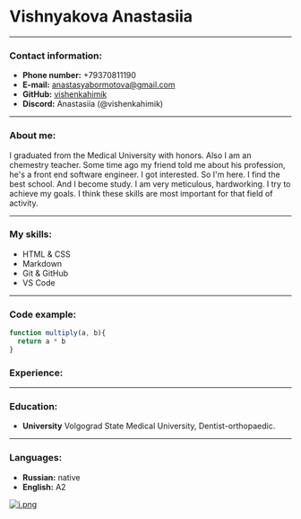 
# Vishnyakova Anastasiia
---
### Contact information:

* **Phone number:** +79370811190
* **E-mail:** anastasyabormotova@gmail.com
* **GitHub:** [vishenkahimik](https://github.com/vishenkahimik)
* **Discord:** Anastasiia (@vishenkahimik)

---

### About me:

I graduated from the Medical University with honors. Also I am an chemestry teacher. Some time ago my friend told me about his profession, he's a front end software engineer. I got interested. So I'm here. I find the best school. And I become study. I am very meticulous, hardworking. I try to achieve my goals. I think these skills are most important for that field of activity.

---

### My skills:
* HTML & CSS
* Markdown
* Git & GitHub
* VS Code

---

### Code example:

```js
function multiply(a, b){
  return a * b
}
```
### Experience:
____
### Education:

* **University**   Volgograd State Medical University, Dentist-orthopaedic.
---

### Languages:

* **Russian:**   native
* **English:**   A2

[![i.png](https://i.postimg.cc/WzLYNxWQ/i.png)](https://postimg.cc/ZBHxjshc)